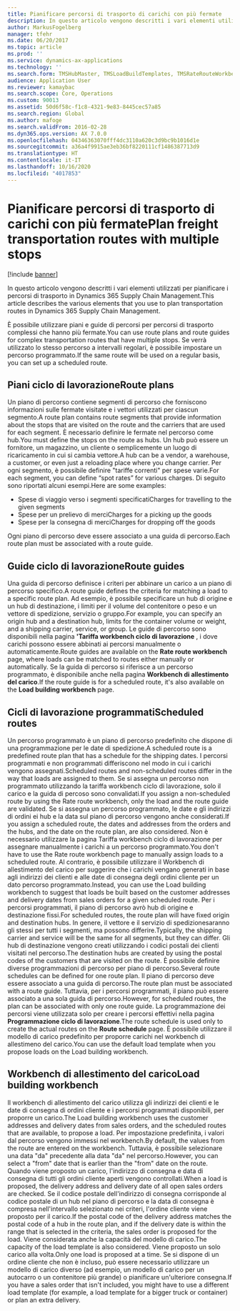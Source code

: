 ```yaml
---
title: Pianificare percorsi di trasporto di carichi con più fermate
description: In questo articolo vengono descritti i vari elementi utilizzati per pianificare i percorsi di trasporto in Dynamics 365 Supply Chain Management.
author: MarkusFogelberg
manager: tfehr
ms.date: 06/20/2017
ms.topic: article
ms.prod: ''
ms.service: dynamics-ax-applications
ms.technology: ''
ms.search.form: TMSHubMaster, TMSLoadBuildTemplates, TMSRateRouteWorkbench, TMSRouteGuide, TMSRoutePlan, TMSRouteWorkbench, WHSLoadTemplate, TMSRouteSchedule, TMSRouteRateDetail
audience: Application User
ms.reviewer: kamaybac
ms.search.scope: Core, Operations
ms.custom: 90013
ms.assetid: 50d6f58c-f1c8-4321-9e83-8445cec57a85
ms.search.region: Global
ms.author: mafoge
ms.search.validFrom: 2016-02-28
ms.dyn365.ops.version: AX 7.0.0
ms.openlocfilehash: 04346363070fff4dc3110a620c3d9bc9b1016d1e
ms.sourcegitcommit: a36a4f9915ae3eb36bf8220111cf1486387713d9
ms.translationtype: HT
ms.contentlocale: it-IT
ms.lasthandoff: 10/16/2020
ms.locfileid: "4017853"
---
```

# <a name="plan-freight-transportation-routes-with-multiple-stops"></a><span data-ttu-id="de600-103">Pianificare percorsi di trasporto di carichi con più fermate</span><span class="sxs-lookup"><span data-stu-id="de600-103">Plan freight transportation routes with multiple stops</span></span>

[!include [banner](../includes/banner.md)]

<span data-ttu-id="de600-104">In questo articolo vengono descritti i vari elementi utilizzati per pianificare i percorsi di trasporto in Dynamics 365 Supply Chain Management.</span><span class="sxs-lookup"><span data-stu-id="de600-104">This article describes the various elements that you use to plan transportation routes in Dynamics 365 Supply Chain Management.</span></span>

<span data-ttu-id="de600-105">È possibile utilizzare piani e guide di percorsi per percorsi di trasporto complessi che hanno più fermate.</span><span class="sxs-lookup"><span data-stu-id="de600-105">You can use route plans and route guides for complex transportation routes that have multiple stops.</span></span> <span data-ttu-id="de600-106">Se verrà utilizzato lo stesso percorso a intervalli regolari, è possibile impostare un percorso programmato.</span><span class="sxs-lookup"><span data-stu-id="de600-106">If the same route will be used on a regular basis, you can set up a scheduled route.</span></span>

## <a name="route-plans"></a><span data-ttu-id="de600-107">Piani ciclo di lavorazione</span><span class="sxs-lookup"><span data-stu-id="de600-107">Route plans</span></span>
<span data-ttu-id="de600-108">Un piano di percorso contiene segmenti di percorso che forniscono informazioni sulle fermate visitate e i vettori utilizzati per ciascun segmento.</span><span class="sxs-lookup"><span data-stu-id="de600-108">A route plan contains route segments that provide information about the stops that are visited on the route and the carriers that are used for each segment.</span></span> <span data-ttu-id="de600-109">È necessario definire le fermate nel percorso come hub.</span><span class="sxs-lookup"><span data-stu-id="de600-109">You must define the stops on the route as hubs.</span></span> <span data-ttu-id="de600-110">Un hub può essere un fornitore, un magazzino, un cliente o semplicemente un luogo di ricaricamento in cui si cambia vettore.</span><span class="sxs-lookup"><span data-stu-id="de600-110">A hub can be a vendor, a warehouse, a customer, or even just a reloading place where you change carrier.</span></span> <span data-ttu-id="de600-111">Per ogni segmento, è possibile definire "tariffe correnti" per spese varie.</span><span class="sxs-lookup"><span data-stu-id="de600-111">For each segment, you can define “spot rates” for various charges.</span></span> <span data-ttu-id="de600-112">Di seguito sono riportati alcuni esempi.</span><span class="sxs-lookup"><span data-stu-id="de600-112">Here are some examples:</span></span>

-   <span data-ttu-id="de600-113">Spese di viaggio verso i segmenti specificati</span><span class="sxs-lookup"><span data-stu-id="de600-113">Charges for travelling to the given segments</span></span>
-   <span data-ttu-id="de600-114">Spese per un prelievo di merci</span><span class="sxs-lookup"><span data-stu-id="de600-114">Charges for a picking up the goods</span></span>
-   <span data-ttu-id="de600-115">Spese per la consegna di merci</span><span class="sxs-lookup"><span data-stu-id="de600-115">Charges for dropping off the goods</span></span>

<span data-ttu-id="de600-116">Ogni piano di percorso deve essere associato a una guida di percorso.</span><span class="sxs-lookup"><span data-stu-id="de600-116">Each route plan must be associated with a route guide.</span></span>

## <a name="route-guides"></a><span data-ttu-id="de600-117">Guide ciclo di lavorazione</span><span class="sxs-lookup"><span data-stu-id="de600-117">Route guides</span></span>
<span data-ttu-id="de600-118">Una guida di percorso definisce i criteri per abbinare un carico a un piano di percorso specifico.</span><span class="sxs-lookup"><span data-stu-id="de600-118">A route guide defines the criteria for matching a load to a specific route plan.</span></span> <span data-ttu-id="de600-119">Ad esempio, è possibile specificare un hub di origine e un hub di destinazione, i limiti per il volume del contenitore o peso e un vettore di spedizione, servizio o gruppo.</span><span class="sxs-lookup"><span data-stu-id="de600-119">For example, you can specify an origin hub and a destination hub, limits for the container volume or weight, and a shipping carrier, service, or group.</span></span> <span data-ttu-id="de600-120">Le guide di percorso sono disponibili nella pagina **'Tariffa workbench ciclo di lavorazione** , i dove carichi possono essere abbinati ai percorsi manualmente o automaticamente.</span><span class="sxs-lookup"><span data-stu-id="de600-120">Route guides are available on the **Rate route workbench** page, where loads can be matched to routes either manually or automatically.</span></span> <span data-ttu-id="de600-121">Se la guida di percorso si riferisce a un percorso programmato, è disponibile anche nella pagina **Workbench di allestimento del carico**.</span><span class="sxs-lookup"><span data-stu-id="de600-121">If the route guide is for a scheduled route, it's also available on the **Load building workbench** page.</span></span>

## <a name="scheduled-routes"></a><span data-ttu-id="de600-122">Cicli di lavorazione programmati</span><span class="sxs-lookup"><span data-stu-id="de600-122">Scheduled routes</span></span>
<span data-ttu-id="de600-123">Un percorso programmato è un piano di percorso predefinito che dispone di una programmazione per le date di spedizione.</span><span class="sxs-lookup"><span data-stu-id="de600-123">A scheduled route is a predefined route plan that has a schedule for the shipping dates.</span></span> <span data-ttu-id="de600-124">I percorsi programmati e non programmati differiscono nel modo in cui i carichi vengono assegnati.</span><span class="sxs-lookup"><span data-stu-id="de600-124">Scheduled routes and non-scheduled routes differ in the way that loads are assigned to them.</span></span> <span data-ttu-id="de600-125">Se si assegna un percorso non programmato utilizzando la tariffa workbench ciclo di lavorazione, solo il carico e la guida di percoso sono convalidati.</span><span class="sxs-lookup"><span data-stu-id="de600-125">If you assign a non-scheduled route by using the Rate route workbench, only the load and the route guide are validated.</span></span> <span data-ttu-id="de600-126">Se si assegna un percorso programmato, le date e gli indirizzi di ordini ei hub e la data sul piano di percorso vengono anche considerati.</span><span class="sxs-lookup"><span data-stu-id="de600-126">If you assign a scheduled route, the dates and addresses from the orders and the hubs, and the date on the route plan, are also considered.</span></span> <span data-ttu-id="de600-127">Non è necessario utilizzare la pagina Tariffa workbench ciclo di lavorazione per assegnare manualmente i carichi a un percorso programmato.</span><span class="sxs-lookup"><span data-stu-id="de600-127">You don't have to use the Rate route workbench page to manually assign loads to a scheduled route.</span></span> <span data-ttu-id="de600-128">Al contrario, è possibile utilizzare il Workbench di allestimento del carico per suggerire che i carichi vengano generati in base agli indirizzi dei clienti e alle date di consegna degli ordini cliente per un dato percorso programmato.</span><span class="sxs-lookup"><span data-stu-id="de600-128">Instead, you can use the Load building workbench to suggest that loads be built based on the customer addresses and delivery dates from sales orders for a given scheduled route.</span></span> <span data-ttu-id="de600-129">Per i percorsi programmati, il piano di percorso avrò hub di origine e destinazione fissi.</span><span class="sxs-lookup"><span data-stu-id="de600-129">For scheduled routes, the route plan will have fixed origin and destination hubs.</span></span> <span data-ttu-id="de600-130">In genere, il vettore e il servizio di spedizionesaranno gli stessi per tutti i segmenti, ma possono differire.</span><span class="sxs-lookup"><span data-stu-id="de600-130">Typically, the shipping carrier and service will be the same for all segments, but they can differ.</span></span> <span data-ttu-id="de600-131">Gli hub di destinazione vengono creati utilizzando i codici postali dei clienti visitati nel percorso.</span><span class="sxs-lookup"><span data-stu-id="de600-131">The destination hubs are created by using the postal codes of the customers that are visited on the route.</span></span> <span data-ttu-id="de600-132">È possibile definire diverse programmazioni di percorso per piano di percorso.</span><span class="sxs-lookup"><span data-stu-id="de600-132">Several route schedules can be defined for one route plan.</span></span> <span data-ttu-id="de600-133">Il piano di percorso deve essere associato a una guida di percorso.</span><span class="sxs-lookup"><span data-stu-id="de600-133">The route plan must be associated with a route guide.</span></span> <span data-ttu-id="de600-134">Tuttavia, per i percorsi programmati, il piano può essere associato a una sola guida di percorso.</span><span class="sxs-lookup"><span data-stu-id="de600-134">However, for scheduled routes, the plan can be associated with only one route guide.</span></span> <span data-ttu-id="de600-135">La programmazione dei percorsi viene utilizzata solo per creare i percorsi effettivi nella pagina **Programmazione ciclo di lavorazione**.</span><span class="sxs-lookup"><span data-stu-id="de600-135">The route schedule is used only to create the actual routes on the **Route schedule** page.</span></span> <span data-ttu-id="de600-136">È possibile utilizzare il modello di carico predefinito per proporre carichi nel workbench di allestimeno del carico.</span><span class="sxs-lookup"><span data-stu-id="de600-136">You can use the default load template when you propose loads on the Load building workbench.</span></span>

## <a name="load-building-workbench"></a><span data-ttu-id="de600-137">Workbench di allestimento del carico</span><span class="sxs-lookup"><span data-stu-id="de600-137">Load building workbench</span></span>
<span data-ttu-id="de600-138">Il workbench di allestimento del carico utilizza gli indirizzi dei clienti e le date di consegna di ordini cliente e i percorsi programmati disponibili, per proporre un carico.</span><span class="sxs-lookup"><span data-stu-id="de600-138">The Load building workbench uses the customer addresses and delivery dates from sales orders, and the scheduled routes that are available, to propose a load.</span></span> <span data-ttu-id="de600-139">Per impostazione predefinita, i valori dal percorso vengono immessi nel workbench.</span><span class="sxs-lookup"><span data-stu-id="de600-139">By default, the values from the route are entered on the workbench.</span></span> <span data-ttu-id="de600-140">Tuttavia, è possibile selezionare una data "da" precedente alla data "da" nel percorso.</span><span class="sxs-lookup"><span data-stu-id="de600-140">However, you can select a "from" date that is earlier than the "from" date on the route.</span></span> <span data-ttu-id="de600-141">Quando viene proposto un carico, l'indirizzo di consegna e data di consegna di tutti gli ordini cliente aperti vengono controllati.</span><span class="sxs-lookup"><span data-stu-id="de600-141">When a load is proposed, the delivery address and delivery date of all open sales orders are checked.</span></span> <span data-ttu-id="de600-142">Se il codice postale dell'indirizzo di consegna corrisponde al codice postale di un hub nel piano di percorso e la data di consegna è compresa nell'intervallo selezionato nei criteri, l'ordine cliente viene proposto per il carico.</span><span class="sxs-lookup"><span data-stu-id="de600-142">If the postal code of the delivery address matches the postal code of a hub in the route plan, and if the delivery date is within the range that is selected in the criteria, the sales order is proposed for the load.</span></span> <span data-ttu-id="de600-143">Viene considerata anche la capacità del modello di carico.</span><span class="sxs-lookup"><span data-stu-id="de600-143">The capacity of the load template is also considered.</span></span> <span data-ttu-id="de600-144">Viene proposto un solo carico alla volta.</span><span class="sxs-lookup"><span data-stu-id="de600-144">Only one load is proposed at a time.</span></span> <span data-ttu-id="de600-145">Se si dispone di un ordine cliente che non è incluso, può essere necessario utilizzare un modello di carico diverso (ad esempio, un modello di carico per un autocarro o un contenitore più grande) o pianificare un'ulteriore consegna.</span><span class="sxs-lookup"><span data-stu-id="de600-145">If you have a sales order that isn't included, you might have to use a different load template (for example, a load template for a bigger truck or container) or plan an extra delivery.</span></span>



